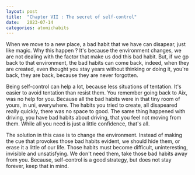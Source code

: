 ```yaml
---
layout: post
title:  "Chapter VII : The secret of self-control"
date:   2023-07-14
categories: atomichabits
---
```

When we move to a new place, a bad habit that we have can disapear, just like magic. Why this happen ? It's because the environment changes, we are not dealing with the factor that make us dod this bad habit. But, if we gp back to that environment, the bad habits can come back, indeed, when they are created, even thought you stay years without thinking or doing it, you're back, they are back, because they are never forgotten.

Being self-control can help a lot, because less situations of tentation. It's easier to avoid tentation than resist them. You remember going back to Aix, was no help for you. Because all the bad habits were in that tiny room of yours, in uni, everywhere. The habits you tried to create, all disapeared really quickly, there was no space to good. The same thing happened with driving, you have bad habits about driving, that you feel not moving from them. While all you need is just a little confidence, that's all.

The solution in this case is to change the environment. Instead of making the cue that provokes those bad habits evident, we should hide them, or erase it a little of our life. Those habits must become difficult, uninteresting, invisible and unsatisfying.  We don't need them, take those bad habits away from you. Because, self-control is a good strategy, but does not stay forever, keep that in mind.
